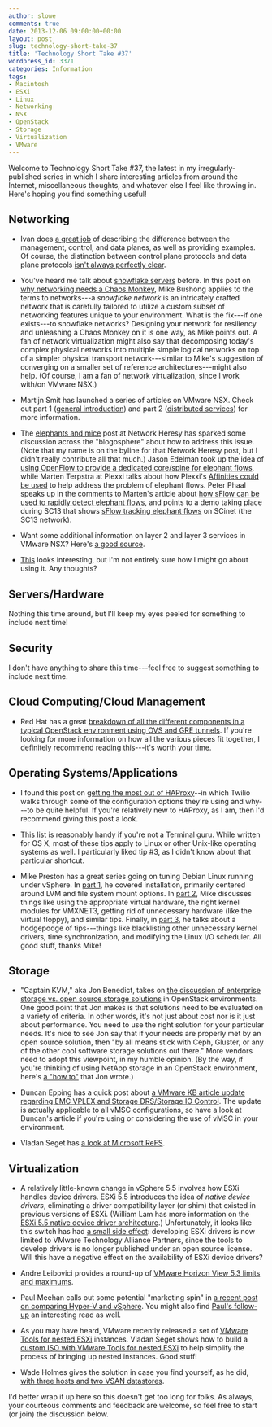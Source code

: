 ```yaml
---
author: slowe
comments: true
date: 2013-12-06 09:00:00+00:00
layout: post
slug: technology-short-take-37
title: 'Technology Short Take #37'
wordpress_id: 3371
categories: Information
tags:
- Macintosh
- ESXi
- Linux
- Networking
- NSX
- OpenStack
- Storage
- Virtualization
- VMware
---
```


Welcome to Technology Short Take #37, the latest in my irregularly-published series in which I share interesting articles from around the Internet, miscellaneous thoughts, and whatever else I feel like throwing in. Here's hoping you find something useful!

## Networking

* Ivan does [a great job](http://blog.ipspace.net/2013/08/management-control-and-data-planes-in.html) of describing the difference between the management, control, and data planes, as well as providing examples. Of course, the distinction between control plane protocols and data plane protocols [isn't always perfectly clear](http://blog.ipspace.net/2013/10/what-exactly-is-control-plane.html).

* You've heard me talk about [snowflake servers](http://martinfowler.com/bliki/SnowflakeServer.html) before. In this post on [why networking needs a Chaos Monkey](http://www.plexxi.com/2013/10/designing-resilience-case-network-chaos-monkey/), Mike Bushong applies to the terms to networks---a _snowflake network_ is an intricately crafted network that is carefully tailored to utilize a custom subset of networking features unique to your environment. What is the fix---if one exists---to snowflake networks? Designing your network for resiliency and unleashing a Chaos Monkey on it is one way, as Mike points out. A fan of network virtualization might also say that decomposing today's complex physical networks into multiple simple logical networks on top of a simpler physical transport network---similar to Mike's suggestion of converging on a smaller set of reference architectures---might also help. (Of course, I am a fan of network virtualization, since I work with/on VMware NSX.)

* Martijn Smit has launched a series of articles on VMware NSX. Check out part 1 ([general introduction](http://lostdomain.org/2013/10/20/vmware-nsx-general/)) and part 2 ([distributed services](http://lostdomain.org/2013/11/03/vmware-nsx-distributed-services/)) for more information.

* The [elephants and mice](http://networkheresy.com/2013/11/01/of-mice-and-elephants/) post at Network Heresy has sparked some discussion across the "blogosphere" about how to address this issue. (Note that my name is on the byline for that Network Heresy post, but I didn't really contribute all that much.) Jason Edelman took up the idea of [using OpenFlow to provide a dedicated core/spine for elephant flows](http://www.jedelman.com/1/post/2013/11/a-dedicated-data-center-corespine-for-your-special-elephants.html), while Marten Terpstra at Plexxi talks about how Plexxi's [Affinities could be used](http://www.plexxi.com/2013/11/elephants-need-affinities/#sthash.35qrqBIn.dpbs) to help address the problem of elephant flows. Peter Phaal speaks up in the comments to Marten's article about [how sFlow can be used to rapidly detect elephant flows](http://blog.sflow.com/2013/01/rapidly-detecting-large-flows-sflow-vs.html), and points to a demo taking place during SC13 that shows [sFlow tracking elephant flows](http://blog.sflow.com/2013/11/sc13-large-flow-demo.html) on SCinet (the SC13 network).

* Want some additional information on layer 2 and layer 3 services in VMware NSX? Here's [a good source](http://blog.ipspace.net/2013/11/layer-2-and-layer-3-switching-in-vmware.html).

* [This](https://github.com/johann8384/puppet-routing/) looks interesting, but I'm not entirely sure how I might go about using it. Any thoughts?

## Servers/Hardware

Nothing this time around, but I'll keep my eyes peeled for something to include next time!

## Security

I don't have anything to share this time---feel free to suggest something to include next time.

## Cloud Computing/Cloud Management

* Red Hat has a great [breakdown of all the different components in a typical OpenStack environment using OVS and GRE tunnels](http://openstack.redhat.com/Networking_in_too_much_detail). If you're looking for more information on how all the various pieces fit together, I definitely recommend reading this---it's worth your time.

## Operating Systems/Applications

* I found this post on [getting the most out of HAProxy](https://www.twilio.com/engineering/2013/10/16/haproxy)--in which Twilio walks through some of the configuration options they're using and why---to be quite helpful. If you're relatively new to HAProxy, as I am, then I'd recommend giving this post a look.

* [This list](http://www.maclife.com/article/columns/terminal_101_5_timesaving_tips_and_tricks) is reasonably handy if you're not a Terminal guru. While written for OS X, most of these tips apply to Linux or other Unix-like operating systems as well. I particularly liked tip #3, as I didn't know about that particular shortcut.

* Mike Preston has a great series going on tuning Debian Linux running under vSphere. In [part 1](http://blog.mwpreston.net/2013/08/06/tuning-linux-debian-in-a-vsphere-vm-part-1-installation/), he covered installation, primarily centered around LVM and file system mount options. In [part 2](http://blog.mwpreston.net/2013/08/09/tuning-linux-debian-in-a-vsphere-vm-part-2-virtual-hardware/), Mike discusses things like using the appropriate virtual hardware, the right kernel modules for VMXNET3, getting rid of unnecessary hardware (like the virtual floppy), and similar tips. Finally, in [part 3](http://blog.mwpreston.net/2013/09/16/tuning-linux-debian-in-a-vsphere-vm-part-3-usrbinrandom/), he talks about a hodgepodge of tips---things like blacklisting other unnecessary kernel drivers, time synchronization, and modifying the Linux I/O scheduler. All good stuff, thanks Mike!

## Storage

* "Captain KVM," aka Jon Benedict, takes on [the discussion of enterprise storage vs. open source storage solutions](http://captainkvm.com/2013/10/openstack-netapp-not-such-an-odd-couple/) in OpenStack environments. One good point that Jon makes is that solutions need to be evaluated on a variety of criteria. In other words, it's not just about cost nor is it just about performance. You need to use the right solution for your particular needs. It's nice to see Jon say that if your needs are properly met by an open source solution, then "by all means stick with Ceph, Gluster, or any of the other cool software storage solutions out there." More vendors need to adopt this viewpoint, in my humble opinion. (By the way, if you're thinking of using NetApp storage in an OpenStack environment, here's [a "how to"](http://captainkvm.com/2013/10/using-netapp-cinder-drivers-with-openstack/) that Jon wrote.)

* Duncan Epping has a quick post about [a VMware KB article update regarding EMC VPLEX and Storage DRS/Storage IO Control](http://www.yellow-bricks.com/2013/11/01/emc-vplex-storage-drs-storage-io-control/). The update is actually applicable to all vMSC configurations, so have a look at Duncan's article if you're using or considering the use of vMSC in your environment.

* Vladan Seget has [a look at Microsoft ReFS](http://www.vladan.fr/microsoft-refs-first-look/).

## Virtualization

* A relatively little-known change in vSphere 5.5 involves how ESXi handles device drivers. ESXi 5.5 introduces the idea of _native device drivers_, eliminating a driver compatibility layer (or shim) that existed in previous versions of ESXi. (William Lam has more information on the [ESXi 5.5 native device driver architecture](http://www.virtuallyghetto.com/2013/10/esxi-55-introduces-new-native-device.html).) Unfortunately, it looks like this switch has had [a small side effect](http://www.v-front.de/2013/10/the-good-and-bad-of-new-native-driver.html): developing ESXi drivers is now limited to VMware Technology Alliance Partners, since the tools to develop drivers is no longer published under an open source license. Will this have a negative effect on the availability of ESXi device drivers?

* Andre Leibovici provides a round-up of [VMware Horizon View 5.3 limits and maximums](http://myvirtualcloud.net/?p=5518).

* Paul Meehan calls out some potential "marketing spin" in [a recent post on comparing Hyper-V and vSphere](http://www.virtualizationsoftware.com/vsphere-hyper-v-phoney-war/). You might also find [Paul's follow-up](http://www.virtualizationsoftware.com/the-phony-war-continuesshooting-blanks/) an interesting read as well.

* As you may have heard, VMware recently released a set of [VMware Tools for nested ESXi](http://www.virtuallyghetto.com/2013/11/w00t-vmware-tools-for-nested-esxi.html) instances. Vladan Seget shows how to build a [custom ISO with VMware Tools for nested ESXi](http://www.vladan.fr/how-to-build-a-custom-iso-with-vmware-tools-for-nested-esxi/) to help simplify the process of bringing up nested instances. Good stuff!

* Wade Holmes gives the solution in case you find yourself, as he did, [with three hosts and two VSAN datastores](https://vwade.wordpress.com/2013/10/31/three-hosts-two-vsan-datastores/).

I'd better wrap it up here so this doesn't get too long for folks. As always, your courteous comments and feedback are welcome, so feel free to start (or join) the discussion below.
